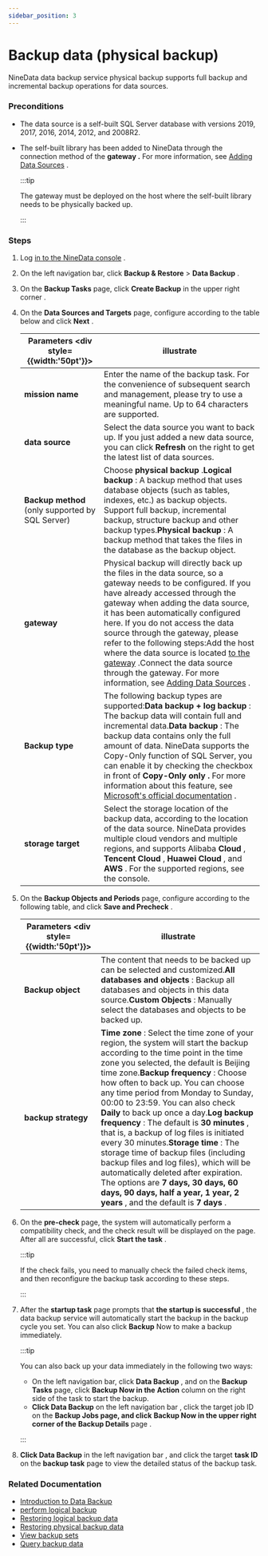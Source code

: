 ```yaml
---
sidebar_position: 3
---
```


# Backup data (physical backup)

NineData data backup service physical backup supports full backup and incremental backup operations for data sources.

### Preconditions

- The data source is a self-built SQL Server database with versions 2019, 2017, 2016, 2014, 2012, and 2008R2.

- The self-built library has been added to NineData through the connection method of the **gateway .** For more information, see [Adding Data Sources](https://github-com.translate.goog/9z-ghj/Docs/blob/v1_0_0/docs/configuration/datasource.md?_x_tr_sl=auto&_x_tr_tl=en&_x_tr_hl=ja&_x_tr_pto=wapp) .

  :::tip

  The gateway must be deployed on the host where the self-built library needs to be physically backed up.

  :::

### Steps

1. Log [in to the NineData console](https://translate.google.com/website?sl=auto&tl=en&hl=ja&client=webapp&u=https://console.ninedata.cloud) .

2. On the left navigation bar, click **Backup & Restore** > **Data Backup** .

3. On the **Backup Tasks** page, click **Create Backup** in the upper right corner .

4. On the **Data Sources and Targets** page, configure according to the table below and click **Next** .

   | Parameters <div style={{width:'50pt'}}>          | illustrate                                                   |
   | ------------------------------------------------ | ------------------------------------------------------------ |
   | **mission name**                                 | Enter the name of the backup task. For the convenience of subsequent search and management, please try to use a meaningful name. Up to 64 characters are supported. |
   | **data source**                                  | Select the data source you want to back up. If you just added a new data source, you can click **Refresh** on the right to get the latest list of data sources. |
   | **Backup method** (only supported by SQL Server) | Choose **physical backup** .**Logical backup** : A backup method that uses database objects (such as tables, indexes, etc.) as backup objects. Support full backup, incremental backup, structure backup and other backup types.**Physical backup** : A backup method that takes the files in the database as the backup object. |
   | **gateway**                                      | Physical backup will directly back up the files in the data source, so a gateway needs to be configured. If you have already accessed through the gateway when adding the data source, it has been automatically configured here. If you do not access the data source through the gateway, please refer to the following steps:Add the host where the data source is located [to the gateway](https://github-com.translate.goog/9z-ghj/Docs/blob/v1_0_0/docs/configuration/gateway.md?_x_tr_sl=auto&_x_tr_tl=en&_x_tr_hl=ja&_x_tr_pto=wapp) .Connect the data source through the gateway. For more information, see [Adding Data Sources](https://github-com.translate.goog/9z-ghj/Docs/blob/v1_0_0/docs/configuration/datasource.md?_x_tr_sl=auto&_x_tr_tl=en&_x_tr_hl=ja&_x_tr_pto=wapp) . |
   | **Backup type**                                  | The following backup types are supported:**Data backup + log backup** : The backup data will contain full and incremental data.**Data backup** : The backup data contains only the full amount of data. NineData supports the Copy-Only function of SQL Server, you can enable it by checking the checkbox in front of **Copy-Only only .** For more information about this feature, see [Microsoft's official documentation](https://translate.google.com/website?sl=auto&tl=en&hl=ja&client=webapp&u=https://learn.microsoft.com/en-us/sql/relational-databases/backup-restore/copy-only-backups-sql-server) . |
   | **storage target**                               | Select the storage location of the backup data, according to the location of the data source. NineData provides multiple cloud vendors and multiple regions, and supports Alibaba **Cloud** , **Tencent Cloud** , **Huawei Cloud** , and **AWS** . For the supported regions, see the console. |

5. On the **Backup Objects and Periods** page, configure according to the following table, and click **Save and Precheck** .

   | Parameters <div style={{width:'50pt'}}> | illustrate                                                   |
   | --------------------------------------- | ------------------------------------------------------------ |
   | **Backup object**                       | The content that needs to be backed up can be selected and customized.**All databases and objects** : Backup all databases and objects in this data source.**Custom Objects** : Manually select the databases and objects to be backed up. |
   | **backup strategy**                     | **Time zone** : Select the time zone of your region, the system will start the backup according to the time point in the time zone you selected, the default is Beijing time zone.**Backup frequency** : Choose how often to back up. You can choose any time period from Monday to Sunday, 00:00 to 23:59. You can also check **Daily** to back up once a day.**Log backup frequency** : The default is **30 minutes** , that is, a backup of log files is initiated every 30 minutes.**Storage time** : The storage time of backup files (including backup files and log files), which will be automatically deleted after expiration. The options are **7 days, 30 days, 60 days, 90 days, half a year, 1 year, 2 years** , and the default is **7 days** . |

6. On the **pre-check** page, the system will automatically perform a compatibility check, and the check result will be displayed on the page. After all are successful, click **Start the task** .

   :::tip

   If the check fails, you need to manually check the failed check items, and then reconfigure the backup task according to these steps.

   :::

7. After the **startup task** page prompts that **the startup is successful** , the data backup service will automatically start the backup in the backup cycle you set. You can also click **Backup** Now to make a backup immediately.

   :::tip

   You can also back up your data immediately in the following two ways:

   - On the left navigation bar, click **Data Backup** , and on the **Backup Tasks** page, click **Backup Now in the** **Action** column on the right side of the task to start the backup.
   - **Click Data Backup** on the left navigation bar , click the target job ID on the **Backup Jobs page, and click** **Backup Now in the upper right corner of the** **Backup Details** page .

   :::

8. **Click Data Backup** in the left navigation bar , and click the target **task ID** on the **backup task** page to view the detailed status of the backup task.

### Related Documentation

- [Introduction to Data Backup](https://github-com.translate.goog/9z-ghj/Docs/blob/v1_0_0/docs/backup_and_restore/intro_back.md?_x_tr_sl=auto&_x_tr_tl=en&_x_tr_hl=ja&_x_tr_pto=wapp)
- [perform logical backup](https://github-com.translate.goog/9z-ghj/Docs/blob/v1_0_0/docs/backup_and_restore/backup/logical_backup.md?_x_tr_sl=auto&_x_tr_tl=en&_x_tr_hl=ja&_x_tr_pto=wapp)
- [Restoring logical backup data](https://github-com.translate.goog/9z-ghj/Docs/blob/v1_0_0/docs/backup_and_restore/restore/restore_logical_backup.md?_x_tr_sl=auto&_x_tr_tl=en&_x_tr_hl=ja&_x_tr_pto=wapp)
- [Restoring physical backup data](https://github-com.translate.goog/9z-ghj/Docs/blob/v1_0_0/docs/backup_and_restore/restore/restore_physical_backup.md?_x_tr_sl=auto&_x_tr_tl=en&_x_tr_hl=ja&_x_tr_pto=wapp)
- [View backup sets](https://github-com.translate.goog/9z-ghj/Docs/blob/v1_0_0/docs/backup_and_restore/view_backup_sets.md?_x_tr_sl=auto&_x_tr_tl=en&_x_tr_hl=ja&_x_tr_pto=wapp)
- [Query backup data](https://github-com.translate.goog/9z-ghj/Docs/blob/v1_0_0/docs/backup_and_restore/backup_data_query.md?_x_tr_sl=auto&_x_tr_tl=en&_x_tr_hl=ja&_x_tr_pto=wapp)
